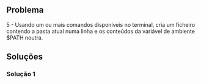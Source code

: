 ## Problema

5 - Usando um ou mais comandos disponíveis no terminal, cria um ficheiro contendo a pasta atual numa linha e os conteúdos da variável de ambiente $PATH noutra.

## Soluções

### Solução 1



